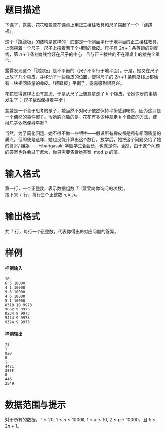 
# 题目描述

下课了，露露、花花和萱萱在课桌上用正三棱柱教具和尺子摆起了一个「跷跷板」。

这个「跷跷板」的结构是这样的：底部是一个侧面平行于地平面的正三棱柱教具，上面摆着一个尺子，尺子上摆着若干个相同的橡皮。尺子有 $2n + 1$ 条等距的刻度线，第 $n + 1$ 条刻度线恰好在尺子的中心，且与正三棱柱的不在课桌上的棱完全重合。

露露发现这个「跷跷板」是不平衡的（尺子不平行于地平面）。于是，她又在尺子上放了几个橡皮，并移动了一些橡皮的位置，使得尺子的 $2n + 1$ 条刻度线上都恰有一块相同质量的橡皮。「跷跷板」平衡了，露露感到很高兴。

花花觉得这样太没有意思，于是从尺子上随意拿走了 $k$ 个橡皮。令她惊讶的事情发生了： 尺子依然保持着平衡！

萱萱是一个善于思考的孩子，她当然不对尺子依然保持平衡感到吃惊，因为这只是一个偶然的事件罢了。令她感兴趣的是，花花有多少种拿走 $k$ 个橡皮的方法，使得尺子依然保持平衡？

当然，为了简化问题，她不得不做一些牺牲——假设所有橡皮都是拥有相同质量的质点。但即使是这样，她也没能计算出这个数目。放学后，她把这个问题交给了她的哥哥/ 姐姐——Hibarigasaki 学园学生会会长，也就是你。当然，由于这个问题的答案也许会过于庞大，你只需要告诉她答案 $\bmod p$ 的值。

# 输入格式

第一行，一个正整数，表示数据组数 $T$（萱萱向你询问的次数）。  
接下来 $T$ 行，每行三个正整数 $n, k, p$。

# 输出格式

共 $T$ 行，每行一个正整数，代表你得出的对应问题的答案。

# 样例

#### 样例输入
```plain
10 
6 5 10000 
4 1 10000 
9 6 10000 
4 6 10000 
5 1 10000 
8318 10 9973 
9862 9 9973 
8234 9 9973 
9424 9 9973 
9324 9 9973
```

#### 样例输出
```plain
73
1
920
8
1
4421
2565
0
446
2549
```

# 数据范围与提示

对于所有的数据，$T \leq 20,\ 1 \leq n \leq 10000,\ 1 \leq k \leq 10,\ 2 \leq p \leq 10000$，且 $k \leq 2n+1$。

